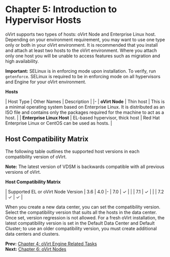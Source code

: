 # Chapter 5: Introduction to Hypervisor Hosts

oVirt supports two types of hosts: oVirt Node and Enterprise Linux host. Depending on your environment requirement, you may want to use one type only or both in your oVirt environment. It is recommended that you install and attach at least two hosts to the oVirt environment. Where you attach only one host you will be unable to access features such as migration and high availability.

**Important:** SELinux is in enforcing mode upon installation. To verify, run `getenforce`. SELinux is required to be in enforcing mode on all hypervisors and Engine for your oVirt environment.

**Hosts**

| Host Type | Other Names | Description |
|-
| **oVirt Node** | Thin host | This is a minimal operating system based on Enterprise Linux. It is distributed as an ISO file and contains only the packages required for the machine to act as a host. |
| **Enterprise Linux Host** | EL-based hypervisor, thick host | Red Hat Enterprise Linux or CentOS can be used as hosts. |

## Host Compatibility Matrix

The following table outlines the supported host versions in each compatibility version of oVirt.

**Note:** The latest version of VDSM is backwards compatible with all previous versions of oVirt.

**Host Compatibility Matrix**

| Supported EL or oVirt Node Version | 3.6 | 4.0
|-
| 7.0 | ✓ |   |
| 7.1 | ✓ |   |
| 7.2 | ✓ | ✓ |

When you create a new data center, you can set the compatibility version. Select the compatibility version that suits all the hosts in the data center. Once set, version regression is not allowed. For a fresh oVirt installation, the latest compatibility version is set in the Default Data Center and Default Cluster; to use an older compatibility version, you must create additional data centers and clusters.

**Prev:** [Chapter 4: oVirt Engine Related Tasks](../chap-oVirt_Engine_Related_Tasks) <br>
**Next:** [Chapter 6: oVirt Nodes](../chap-oVirt_Nodes)
